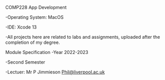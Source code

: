 COMP228 App Development

-Operating System: MacOS

-IDE: Xcode 13

-All projects here are related to labs and assignments, uploaded after the completion of my degree.

Module Specification
-Year 2022-2023

-Second Semester

-Lectuer: Mr P Jimmieson Phil@liverpool.ac.uk
